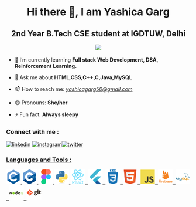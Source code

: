 <h1 align= "center"> Hi there 👋, I am Yashica Garg</h1>
<h2 align = "center">2nd Year B.Tech CSE student at IGDTUW, Delhi</h2>
<div align="middle">
<img src="https://media.giphy.com/media/3kPDmoWdBpQPNhCnUG/giphy.gif" height='200'>
</div>

- 🌱 I’m currently learning **Full stack Web Development, DSA, Reinforcement Learning.** 

- 💬 Ask me about **HTML,CSS,C++,C,Java,MySQL**
 
- 📫 How to reach me: *yashicagarg50@gmail.com* 

- 😄 Pronouns: **She/her** 

- ⚡ Fun fact: **Always sleepy** 
 
###  Connect with me :
<a href="https://www.linkedin.com/in/https://www.linkedin.com/in/yashica-garg50//"><img src='https://user-images.githubusercontent.com/97343839/210264509-faf4cb68-f9b0-4a7c-8430-b9dd81f1c8b1.png' alt='linkedin' height='40' margin-right='30'></a>   <a href="https://www.instagram.com/https://www.instagram.com/___whyj.i_//"><img src='https://user-images.githubusercontent.com/97343839/210264169-35426e22-92c9-4069-a993-70433e7c401b.png' alt='instagram' height='40'></a><a href="https://twitter.com/https://twitter.com/squekysquirrel"><img src='https://user-images.githubusercontent.com/97343839/210264432-687179b1-9f3a-41ce-9046-e1768a07929e.png' alt='twitter' height='40'>  

###  Languages and Tools :
<div>
  <img src="https://github.com/devicons/devicon/blob/master/icons/c/c-original.svg" title="Git" **alt="Git" width="40" height="40"/>
  <img src="https://github.com/devicons/devicon/blob/master/icons/cplusplus/cplusplus-original.svg" title="Git" **alt="Git" width="40" height="40"/>
  <img src="https://github.com/devicons/devicon/blob/master/icons/figma/figma-original.svg" title="Git" **alt="Git" width="40" height="40"/>
  <img src="https://github.com/devicons/devicon/blob/master/icons/python/python-original.svg" title="Git" **alt="Git" width="40" height="40"/>
  <img src="https://github.com/devicons/devicon/blob/master/icons/react/react-original-wordmark.svg" title="React" alt="React" width="40" height="40"/>&nbsp;
  <img src="https://github.com/devicons/devicon/blob/master/icons/flutter/flutter-original.svg" title="Flutter" alt="Flutter" width="40" height="40"/>&nbsp;
  <img src="https://github.com/devicons/devicon/blob/master/icons/css3/css3-plain-wordmark.svg"  title="CSS3" alt="CSS" width="40" height="40"/>&nbsp;
  <img src="https://github.com/devicons/devicon/blob/master/icons/html5/html5-original.svg" title="HTML5" alt="HTML" width="40" height="40"/>&nbsp;
  <img src="https://github.com/devicons/devicon/blob/master/icons/javascript/javascript-original.svg" title="JavaScript" alt="JavaScript" width="40" height="40"/>&nbsp;
  <img src="https://github.com/devicons/devicon/blob/master/icons/firebase/firebase-plain-wordmark.svg" title="Firebase" alt="Firebase" width="40" height="40"/>&nbsp;
  <img src="https://github.com/devicons/devicon/blob/master/icons/mysql/mysql-original-wordmark.svg" title="MySQL"  alt="MySQL" width="40" height="40"/>&nbsp;
  <img src="https://github.com/devicons/devicon/blob/master/icons/nodejs/nodejs-original-wordmark.svg" title="NodeJS" alt="NodeJS" width="40" height="40"/>&nbsp;
  <img src="https://github.com/devicons/devicon/blob/master/icons/git/git-original-wordmark.svg" title="Git" **alt="Git" width="40" height="40"/>
</div>


